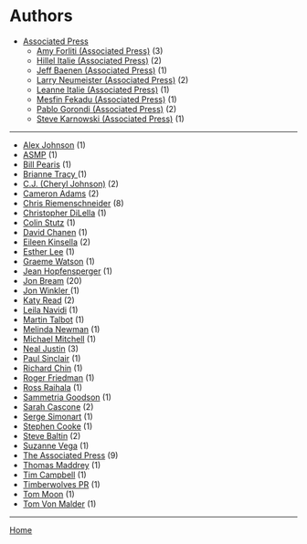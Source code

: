 # Authors

  * [Associated Press](./associated-press/)
     * [Amy Forliti (Associated Press)](./associated-press/amy-forliti/) (3)
     * [Hillel Italie (Associated Press)](./associated-press/hillel-italie/) (2)
     * [Jeff Baenen (Associated Press)](./associated-press/jeff-baenen/) (1)
     * [Larry Neumeister (Associated Press)](./associated-press/larry-neumeister/) (2)
     * [Leanne Italie (Associated Press)](./associated-press/leanne-italie/) (1)
     * [Mesfin Fekadu (Associated Press)](./associated-press/mesfin-fekadu/) (1)
     * [Pablo Gorondi (Associated Press)](./associated-press/pablo-gorondi/) (2)
     * [Steve Karnowski (Associated Press)](./associated-press/steve-karnowski/) (1)

----

  * [Alex Johnson](./alex-johnson/) (1)
  * [ASMP](./asmp/) (1)
  * [Bill Pearis](./bill-pearis/) (1)
  * [Brianne Tracy ](./brianne-tracy/) (1)
  * [C.J. (Cheryl Johnson)](./c-j-cheryl-johnson/) (2)
  * [Cameron Adams](./cameron-adams/) (2)
  * [Chris Riemenschneider](./chris-riemenschneider/) (8)
  * [Christopher DiLella](./christopher-dilella/) (1)
  * [Colin Stutz](./colin-stutz/) (1)
  * [David Chanen](./david-chanen/) (1)
  * [Eileen Kinsella](./eileen-kinsella/) (2)
  * [Esther Lee](./esther-lee/) (1)
  * [Graeme Watson](./graeme-watson/) (1)
  * [Jean Hopfensperger](./jean-hopfensperger/) (1)
  * [Jon Bream](./jon-bream/) (20)
  * [Jon Winkler ](./jon-winkler/) (1)
  * [Katy Read](./katy-read/) (2)
  * [Leila Navidi](./leila-navidi/) (1)
  * [Martin Talbot](./martin-talbot/) (1)
  * [Melinda Newman](./melinda-newman/) (1)
  * [Michael Mitchell](./michael-mitchell/) (1)
  * [Neal Justin](./neal-justin/) (3)
  * [Paul Sinclair](./paul-sinclair/) (1)
  * [Richard Chin](./richard-chin/) (1)
  * [Roger Friedman](./roger-friedman/) (1)
  * [Ross Raihala](./ross-raihala/) (1)
  * [Sammetria Goodson](./sammetria-goodson/) (1)
  * [Sarah Cascone](./sarah-cascone/) (2)
  * [Serge Simonart](./serge-simonart/) (1)
  * [Stephen Cooke](./stephen-cooke/) (1)
  * [Steve Baltin](./steve-baltin/) (2)
  * [Suzanne Vega](./suzanne-vega/) (1)
  * [The Associated Press](./the-associated-press/) (9)
  * [Thomas Maddrey](./thomas-maddrey/) (1)
  * [Tim Campbell](./tim-campbell/) (1)
  * [Timberwolves PR](./timberwolves-pr/) (1)
  * [Tom Moon](./tom-moon/) (1)
  * [Tom Von Malder](./tom-von-malder/) (1)

----

[Home](../)
